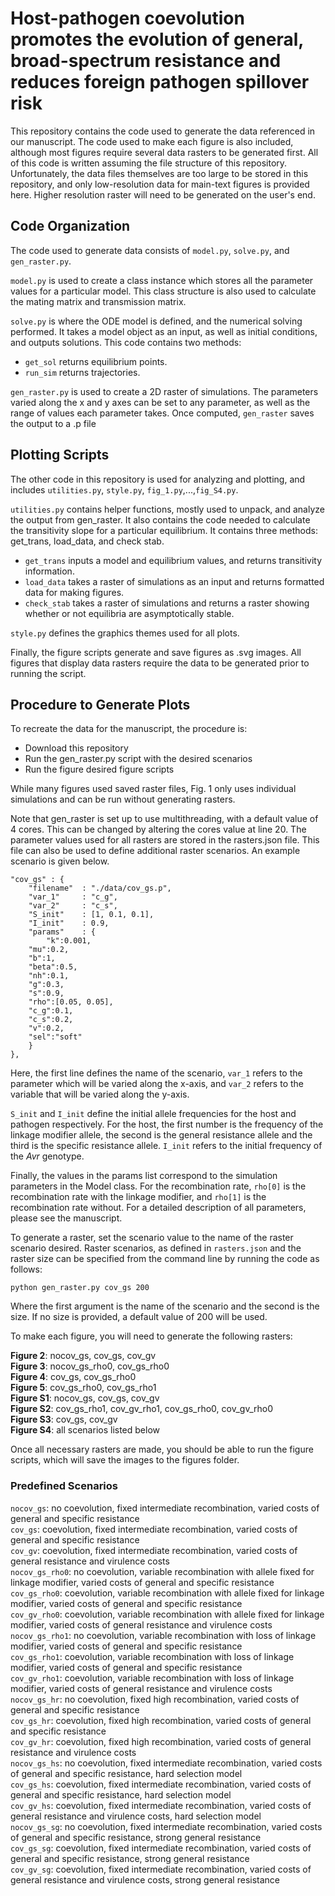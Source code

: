# Host-pathogen coevolution promotes the evolution of general, broad-spectrum resistance and reduces foreign pathogen spillover risk

This repository contains the code used to generate the data referenced in our manuscript. The code used to make each figure is also included, although most figures require several data rasters to be generated first. All of this code is written assuming the file structure of this repository. Unfortunately, the data files themselves are too large to be stored in this repository, and only low-resolution data for main-text figures is provided here. Higher resolution raster will need to be generated on the user's end.

## Code Organization

The code used to generate data consists of `model.py`, `solve.py`, and `gen_raster.py`.

`model.py` is used to create a class instance which stores all the parameter values for a particular model.
This class structure is also used to calculate the mating matrix and transmission matrix.

`solve.py` is where the ODE model is defined, and the numerical solving performed. It takes a model object as an input, as well as initial conditions, and outputs solutions. This code contains two methods: 

* `get_sol` returns equilibrium points.
* `run_sim` returns trajectories.

`gen_raster.py` is used to create a 2D raster of simulations. The parameters varied along the x and y axes can be set to any parameter, as well as the range of values each parameter takes. Once computed, `gen_raster` saves the output to a .p file

## Plotting Scripts

The other code in this repository is used for analyzing and plotting, and includes `utilities.py`, `style.py`, `fig_1.py`,...,`fig_S4.py`.

`utilities.py` contains helper functions, mostly used to unpack, and analyze the output from gen_raster. It also contains the code needed to calculate the transitivity slope for a particular equilibrium. It contains three methods: get_trans, load_data, and check stab. 

* `get_trans` inputs a model and equilibrium values, and returns transitivity information. 
* `load_data` takes a raster of simulations as an input and returns formatted data for making figures.
* `check_stab` takes a raster of simulations and returns a raster showing whether or not equilibria are asymptotically stable.

`style.py` defines the graphics themes used for all plots.

Finally, the figure scripts generate and save figures as .svg images. All figures that display data rasters require the data to be generated prior to running the script.

## Procedure to Generate Plots

To recreate the data for the manuscript, the procedure is:
* Download this repository
* Run the gen_raster.py script with the desired scenarios
* Run the figure desired figure scripts

While many figures used saved raster files, Fig. 1 only uses individual simulations and can be run without generating rasters. 

Note that gen_raster is set up to use multithreading, with a default value of 4 cores. This can be changed by altering the cores value at line 20. The parameter values used for all rasters are stored in the rasters.json file. This file can also be used to define additional raster scenarios. An example scenario is given below.

```
"cov_gs" : {
    "filename"  : "./data/cov_gs.p",
    "var_1"     : "c_g",
    "var_2"     : "c_s",
    "S_init"    : [1, 0.1, 0.1],
    "I_init"    : 0.9,
    "params"    : {
        "k":0.001,
	"mu":0.2,
	"b":1,
	"beta":0.5,
	"nh":0.1,
	"g":0.3,
	"s":0.9,
	"rho":[0.05, 0.05],
	"c_g":0.1,
	"c_s":0.2,
	"v":0.2,						
	"sel":"soft"
    }
},
```

Here, the first line defines the name of the scenario, `var_1` refers to the parameter which will be varied along the x-axis, and `var_2` refers to the variable that will be varied along the y-axis.

`S_init` and `I_init` define the initial allele frequencies for the host and pathogen respectively. For the host, the first number is the frequency of the linkage modifier allele, the second is the general resistance allele and the third is the specific resistance allele. `I_init` refers to the initial frequency of the *Avr* genotype.

Finally, the values in the params list correspond to the simulation parameters in the Model class. For the recombination rate, `rho[0]` is the recombination rate with the linkage modifier, and `rho[1]` is the recombination rate without. For a detailed description of all parameters, please see the manuscript.

To generate a raster, set the scenario value to the name of the raster scenario desired. Raster scenarios, as defined in `rasters.json` and the raster size can be specified from the command line by running the code as follows:

```
python gen_raster.py cov_gs 200
```

Where the first argument is the name of the scenario and the second is the size. If no size is provided, a default value of 200 will be used.

To make each figure, you will need to generate the following rasters:

**Figure 2**: nocov_gs, cov_gs, cov_gv\
**Figure 3**: nocov_gs_rho0, cov_gs_rho0\
**Figure 4**: cov_gs, cov_gs_rho0\
**Figure 5**: cov_gs_rho0, cov_gs_rho1\
**Figure S1**: nocov_gs, cov_gs, cov_gv\
**Figure S2**: cov_gs_rho1, cov_gv_rho1, cov_gs_rho0, cov_gv_rho0\
**Figure S3**: cov_gs, cov_gv\
**Figure S4**: all scenarios listed below

Once all necessary rasters are made, you should be able to run the figure scripts, which will save the images to the figures folder.

### Predefined Scenarios
`nocov_gs`: no coevolution, fixed intermediate recombination, varied costs of general and specific resistance\
`cov_gs`: coevolution, fixed intermediate recombination, varied costs of general and specific resistance\
`cov_gv`: coevolution, fixed intermediate recombination, varied costs of general resistance and virulence costs\
`nocov_gs_rho0`: no coevolution, variable recombination with allele fixed for linkage modifier, varied costs of general and specific resistance\
`cov_gs_rho0`: coevolution, variable recombination with allele fixed for linkage modifier, varied costs of general and specific resistance\
`cov_gv_rho0`: coevolution, variable recombination with allele fixed for linkage modifier, varied costs of general resistance and virulence costs\
`nocov_gs_rho1`: no coevolution, variable recombination with loss of linkage modifier, varied costs of general and specific resistance\
`cov_gs_rho1`: coevolution, variable recombination with loss of linkage modifier, varied costs of general and specific resistance\
`cov_gv_rho1`: coevolution, variable recombination with loss of linkage modifier, varied costs of general resistance and virulence costs\
`nocov_gs_hr`: no coevolution, fixed high recombination, varied costs of general and specific resistance\
`cov_gs_hr`: coevolution, fixed high recombination, varied costs of general and specific resistance\
`cov_gv_hr`: coevolution, fixed high recombination, varied costs of general resistance and virulence costs\
`nocov_gs_hs`: no coevolution, fixed intermediate recombination, varied costs of general and specific resistance, hard selection model\
`cov_gs_hs`: coevolution, fixed intermediate recombination, varied costs of general and specific resistance, hard selection model\
`cov_gv_hs`: coevolution, fixed intermediate recombination, varied costs of general resistance and virulence costs, hard selection model\
`nocov_gs_sg`: no coevolution, fixed intermediate recombination, varied costs of general and specific resistance, strong general resistance\
`cov_gs_sg`: coevolution, fixed intermediate recombination, varied costs of general and specific resistance, strong general resistance\
`cov_gv_sg`: coevolution, fixed intermediate recombination, varied costs of general resistance and virulence costs, strong general resistance
